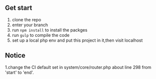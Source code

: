 ## Get start

1. clone the repo
2. enter your branch
3. run `npm install` to install the packges
4. run `gulp` to compile the code
5. set up a local php env and put this project in it,then visit localhost

## Notice

1.change the CI default set in system/core/router.php about line 298 from 'start' to 'end'.

